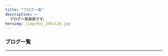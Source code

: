 ```yaml
---
title: "ブログ一覧"
description: >-
  ブログ一覧画面です。
heroimg: /img/hei_256x128.jpg
---
```


<!--

基本的に記述は不要です。

追記すると、画面上部に表示されます

-->

### ブログ一覧

---